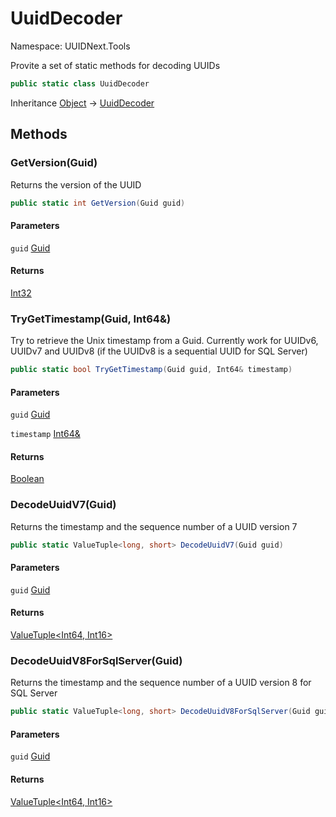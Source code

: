 # UuidDecoder

Namespace: UUIDNext.Tools

Provite a set of static methods for decoding UUIDs

```csharp
public static class UuidDecoder
```

Inheritance [Object](https://docs.microsoft.com/en-us/dotnet/api/system.object) → [UuidDecoder](./uuidnext.tools.uuiddecoder.md)

## Methods

### **GetVersion(Guid)**

Returns the version of the UUID

```csharp
public static int GetVersion(Guid guid)
```

#### Parameters

`guid` [Guid](https://docs.microsoft.com/en-us/dotnet/api/system.guid)<br>

#### Returns

[Int32](https://docs.microsoft.com/en-us/dotnet/api/system.int32)<br>

### **TryGetTimestamp(Guid, Int64&)**

Try to retrieve the Unix timestamp from a Guid.
 Currently work for UUIDv6, UUIDv7 and UUIDv8 (if the UUIDv8 is a sequential UUID for SQL Server)

```csharp
public static bool TryGetTimestamp(Guid guid, Int64& timestamp)
```

#### Parameters

`guid` [Guid](https://docs.microsoft.com/en-us/dotnet/api/system.guid)<br>

`timestamp` [Int64&](https://docs.microsoft.com/en-us/dotnet/api/system.int64&)<br>

#### Returns

[Boolean](https://docs.microsoft.com/en-us/dotnet/api/system.boolean)<br>

### **DecodeUuidV7(Guid)**

Returns the timestamp and the sequence number of a UUID version 7

```csharp
public static ValueTuple<long, short> DecodeUuidV7(Guid guid)
```

#### Parameters

`guid` [Guid](https://docs.microsoft.com/en-us/dotnet/api/system.guid)<br>

#### Returns

[ValueTuple&lt;Int64, Int16&gt;](https://docs.microsoft.com/en-us/dotnet/api/system.valuetuple-2)<br>

### **DecodeUuidV8ForSqlServer(Guid)**

Returns the timestamp and the sequence number of a UUID version 8 for SQL Server

```csharp
public static ValueTuple<long, short> DecodeUuidV8ForSqlServer(Guid guid)
```

#### Parameters

`guid` [Guid](https://docs.microsoft.com/en-us/dotnet/api/system.guid)<br>

#### Returns

[ValueTuple&lt;Int64, Int16&gt;](https://docs.microsoft.com/en-us/dotnet/api/system.valuetuple-2)<br>
